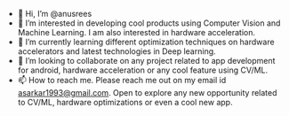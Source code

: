 - 👋 Hi, I’m @anusrees
- 👀 I’m interested in developing cool products using Computer Vision and Machine Learning. I am also interested in hardware acceleration.
- 🌱 I’m currently learning different optimization techniques on hardware accelerators and latest technologies in Deep learning.
- 💞️ I’m looking to collaborate on any project related to app development for android, hardware acceleration or any cool feature using CV/ML.
- 📫 How to reach me. Please reach me out on my email id asarkar1993@gmail.com. Open to explore any new opportunity related to CV/ML, hardware optimizations or even a cool new app.

<!---
anusrees/anusrees is a ✨ special ✨ repository because its `README.md` (this file) appears on your GitHub profile.
You can click the Preview link to take a look at your changes.
--->
